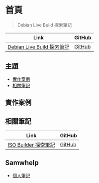 

# 首頁

> Debian Live Build 探索筆記

| Link | GitHub |
| ---- | ------ |
| [Debian Live Build 探索筆記](https://samwhelp.github.io/note-about-debian-live-build/) | [GitHub](https://github.com/samwhelp/note-about-debian-live-build) |




## 主題

* [實作案例](#實作案例)
* [相關筆記](#相關筆記)




## 實作案例




## 相關筆記

| Link | GitHub |
| ---- | ------ |
| [ISO Builder 探索筆記](https://samwhelp.github.io/note-about-iso-builder/) | [GitHub](https://github.com/samwhelp/note-about-iso-builder) |




## Samwhelp

* [個人筆記](https://samwhelp.github.io/book/)
